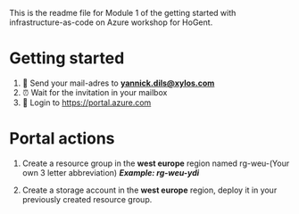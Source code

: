 This is the readme file for Module 1 of the getting started with infrastructure-as-code on Azure workshop for HoGent.

# Getting started

1. 💌 Send your mail-adres to **yannick.dils@xylos.com**
2. ⏰ Wait for the invitation in your mailbox
3. 🚀 Login to https://portal.azure.com

# Portal actions

1. Create a resource group in the **west europe** region named rg-weu-(Your own 3 letter abbreviation)
   ***Example: rg-weu-ydi***

2. Create a storage account in the **west europe** region, deploy it in your previously created resource group.
